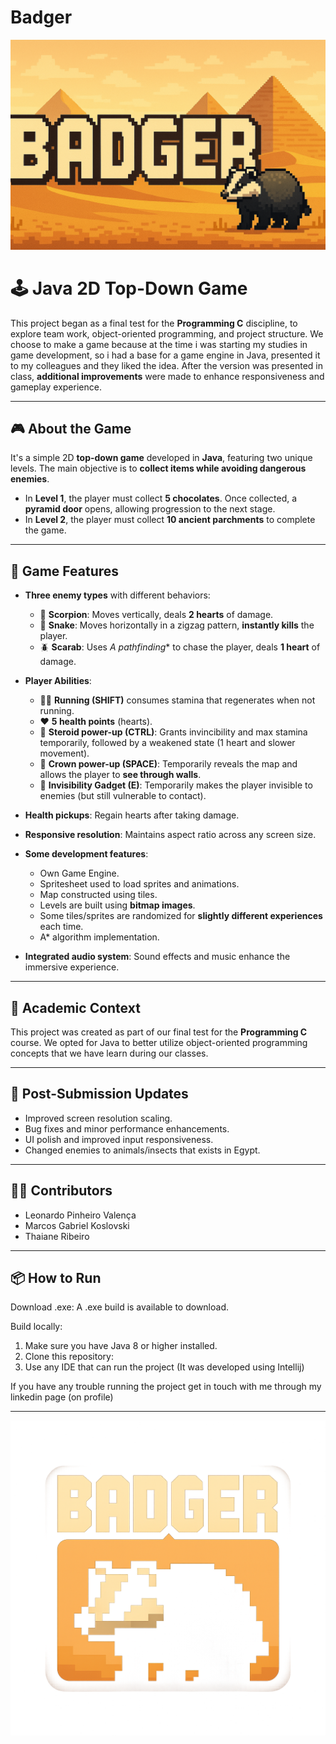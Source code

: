 # Badger
![Badger banner](https://github.com/lpvlnc/badger/blob/main/res/images/main_menu_background.png)

# 🕹️ Java 2D Top-Down Game

 This project began as a final test for the **Programming C** discipline, to explore team work, object-oriented programming, and project structure.
 We choose to make a game because at the time i was starting my studies in game development, so i had a base for a game engine in Java, presented it to my colleagues and they liked the idea.
 After the version was presented in class, **additional improvements** were made to enhance responsiveness and gameplay experience.

---

## 🎮 About the Game

 It's a simple 2D **top-down game** developed in **Java**, featuring two unique levels. The main objective is to **collect items while avoiding dangerous enemies**.

  - In **Level 1**, the player must collect **5 chocolates**. Once collected, a **pyramid door** opens, allowing progression to the next stage.
  - In **Level 2**, the player must collect **10 ancient parchments** to complete the game.

---

## 🧠 Game Features

- **Three enemy types** with different behaviors:
  - 🦂 **Scorpion**: Moves vertically, deals **2 hearts** of damage.
  - 🐍 **Snake**: Moves horizontally in a zigzag pattern, **instantly kills** the player.
  - 🪲 **Scarab**: Uses **A* pathfinding** to chase the player, deals **1 heart** of damage.

- **Player Abilities**:
  - 🏃‍♂️ **Running (SHIFT)** consumes stamina that regenerates when not running.
  - ❤️ **5 health points** (hearts).
  - 🧪 **Steroid power-up (CTRL)**: Grants invincibility and max stamina temporarily, followed by a weakened state (1 heart and slower movement).
  - 👑 **Crown power-up (SPACE)**: Temporarily reveals the map and allows the player to **see through walls**.
  - 📱 **Invisibility Gadget (E)**: Temporarily makes the player invisible to enemies (but still vulnerable to contact).

- **Health pickups**: Regain hearts after taking damage.
- **Responsive resolution**: Maintains aspect ratio across any screen size.
- **Some development features**:
  - Own Game Engine.
  - Spritesheet used to load sprites and animations.
  - Map constructed using tiles.
  - Levels are built using **bitmap images**.
  - Some tiles/sprites are randomized for **slightly different experiences** each time.
  - A* algorithm implementation.
- **Integrated audio system**: Sound effects and music enhance the immersive experience.

---

## 🏫 Academic Context
 This project was created as part of our final test for the **Programming C** course. We opted for Java to better utilize object-oriented programming concepts that we have learn during our classes.

---

## 🔄 Post-Submission Updates
  - Improved screen resolution scaling.
  - Bug fixes and minor performance enhancements.
  - UI polish and improved input responsiveness.
  - Changed enemies to animals/insects that exists in Egypt.

---

## 👨‍💻 Contributors
  - Leonardo Pinheiro Valença
  - Marcos Gabriel Koslovski
  - Thaiane Ribeiro

---

## 📦 How to Run

Download .exe:
A .exe build is available to download.

Build locally:
1. Make sure you have Java 8 or higher installed.
2. Clone this repository:
3. Use any IDE that can run the project (It was developed using Intellij)

If you have any trouble running the project get in touch with me through my linkedin page (on profile)

---

![Badger logo](https://github.com/lpvlnc/badger/blob/main/res/images/icon-big.png)
